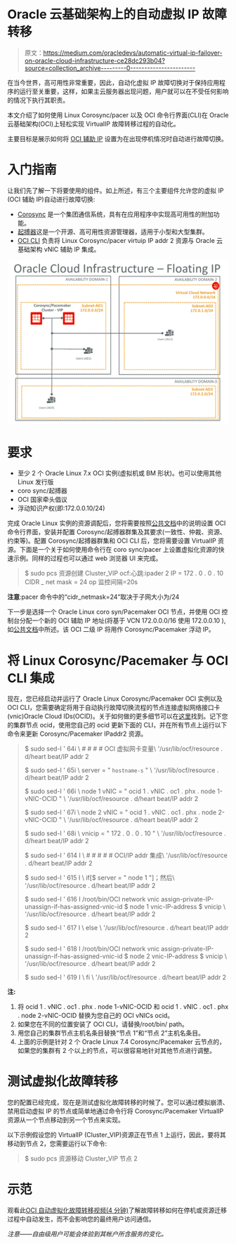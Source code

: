 # Oracle 云基础架构上的自动虚拟 IP 故障转移

> 原文：<https://medium.com/oracledevs/automatic-virtual-ip-failover-on-oracle-cloud-infrastructure-ce28dc293b04?source=collection_archive---------0----------------------->

在当今世界，高可用性非常重要，因此，自动化虚拟 IP 故障切换对于保持应用程序的运行至关重要，这样，如果主云服务器出现问题，用户就可以在不受任何影响的情况下执行其职责。

本文介绍了如何使用 Linux Corosync/pacer 以及 OCI 命令行界面(CLI)在 Oracle 云基础架构(OCI)上轻松实现 VirtualIP 故障转移过程的自动化。

主要目标是展示如何将 [OCI 辅助 IP](https://docs.us-phoenix-1.oraclecloud.com/Content/Network/Tasks/managingIPaddresses.htm) 设置为在出现停机情况时自动进行故障切换。

# 入门指南

让我们先了解一下将要使用的组件。如上所述，有三个主要组件允许您的虚拟 IP (OCI 辅助 IP)自动进行故障切换:

*   [Corosync](http://clusterlabs.org/corosync.html) 是一个集团通信系统，具有在应用程序中实现高可用性的附加功能。
*   [起搏器](http://clusterlabs.org/pacemaker.html)这是一个开源、高可用性资源管理器，适用于小型和大型集群。
*   [OCI CLI](https://docs.us-phoenix-1.oraclecloud.com/Content/API/SDKDocs/cli.htm) 负责将 Linux Corosync/pacer virtuip IP addr 2 资源与 Oracle 云基础架构 vNIC 辅助 IP 集成。

![](img/24f7e0d7aee759048f3ff7f793ef7b6e.png)

# 要求

*   至少 2 个 Oracle Linux 7.x OCI 实例(虚拟机或 BM 形状)。也可以使用其他 Linux 发行版
*   coro sync/起搏器
*   OCI 国家牵头倡议
*   浮动知识产权(即:172.0.0.10/24)

完成 Oracle Linux 实例的资源调配后，您将需要按照[公共文档](https://docs.us-phoenix-1.oraclecloud.com/Content/API/SDKDocs/cli.htm)中的说明设置 OCI 命令行界面，安装并配置 Corosync/起搏器群集及其要求(一致性、仲裁、资源、约束等)。配置 Corosync/起搏器群集和 OCI CLI 后，您将需要设置 VirtualIP 资源。下面是一个关于如何使用命令行在 coro sync/pacer 上设置虚拟化资源的快速示例。同样的过程也可以通过 web 浏览器 UI 来完成。

> $ sudo pcs 资源创建 Cluster_VIP ocf:心跳:ipader 2 IP = 172 . 0 . 0 . 10 CIDR _ net mask = 24 op 监控间隔=20s

**注意**:pacer 命令中的“cidr_netmask=24”取决于子网大小为/24

下一步是选择一个 Oracle Linux coro syn/Pacemaker OCI 节点，并使用 OCI 控制台分配一个新的 OCI 辅助 IP 地址(将基于 VCN 172.0.0.0/16 使用 172.0.0.10 ),如[公共文档](https://docs.us-phoenix-1.oraclecloud.com/Content/Network/Tasks/managingIPaddresses.htm)中所述。该 OCI 二级 IP 将用作 Corosync/Pacemaker 浮动 IP。

# 将 Linux Corosync/Pacemaker 与 OCI CLI 集成

现在，您已经启动并运行了 Oracle Linux Corosync/Pacemaker OCI 实例以及 OCI CLI，您需要确定将用于自动执行故障切换流程的节点连接虚拟网络接口卡(vnic)Oracle Cloud IDs(OCID)。关于如何做的更多细节可以在[这里](https://docs.us-phoenix-1.oraclecloud.com/Content/Network/Tasks/managingVNICs.htm)找到。记下您的集群节点 ocid，使用您自己的 ocid 更新下面的 CLI，并在所有节点上运行以下命令来更新 Corosync/Pacemaker IPaddr2 资源。

> $ sudo sed-I ' 64i \ # # # # OCI 虚拟网卡变量\ '/usr/lib/ocf/resource . d/heart beat/IP addr 2
> 
> $ sudo sed-I ' 65i \ server = " ` hostname-s ` " \ '/usr/lib/ocf/resource . d/heart beat/IP addr 2
> 
> $ sudo sed-I ' 66i \ node 1 vNIC = " ocid 1 . vNIC . oc1 . phx . node 1-vNIC-OCID " \ '/usr/lib/ocf/resource . d/heart beat/IP addr 2
> 
> $ sudo sed-I ' 67i \ node 2 vNIC = " ocid 1 . vNIC . oc1 . phx . node 2-vNIC-OCID " \ '/usr/lib/ocf/resource . d/heart beat/IP addr 2
> 
> $ sudo sed-I ' 68i \ vnicip = " 172 . 0 . 0 . 10 " \ '/usr/lib/ocf/resource . d/heart beat/IP addr 2
> 
> $ sudo sed-I ' 614 I \ # # # # # OCI/IP addr 集成\ '/usr/lib/ocf/resource . d/heart beat/IP addr 2
> 
> $ sudo sed-I ' 615 I \ if[$ server = " node 1 "]；然后\ '/usr/lib/ocf/resource . d/heart beat/IP addr 2
> 
> $ sudo sed-I ' 616 I \/root/bin/OCI network vnic assign-private-IP-unassign-if-has-assigned-vnic-id $ node 1 vnic-IP-address $ vnicip \ '/usr/lib/ocf/resource . d/heart beat/IP addr 2
> 
> $ sudo sed-I ' 617 I \ else \ '/usr/lib/ocf/resource . d/heart beat/IP addr 2
> 
> $ sudo sed-I ' 618 I \/root/bin/OCI network vnic assign-private-IP-unassign-if-has-assigned-vnic-id $ node 2 vnic-IP-address $ vnicip \ '/usr/lib/ocf/resource . d/heart beat/IP addr 2
> 
> $ sudo sed-I ' 619 I \ fi \ '/usr/lib/ocf/resource . d/heart beat/IP addr 2

**注:**

1.  将 ocid 1 . vNIC . oc1 . phx . node 1-vNIC-OCID 和 ocid 1 . vNIC . oc1 . phx . node 2-vNIC-OCID 替换为您自己的 OCI vNICs ocid。
2.  如果您在不同的位置安装了 OCI CLI，请替换/root/bin/ path。
3.  用您自己的集群节点主机名条目替换“节点 1”和“节点 2”主机名条目。
4.  上面的示例是针对 2 个 Oracle Linux 7.4 Corosync/Pacemaker 云节点的，如果您的集群有 2 个以上的节点，可以很容易地针对其他节点进行调整。

# 测试虚拟化故障转移

您的配置已经完成，现在是测试虚拟化故障转移的时候了。您可以通过模拟崩溃、禁用启动虚拟 IP 的节点或简单地通过命令行将 Corosync/Pacemaker VirtualIP 资源从一个节点移动到另一个节点来实现。

以下示例假设您的 VirtualIP (Cluster_VIP)资源正在节点 1 上运行，因此，要将其移动到节点 2，您需要运行以下命令:

> $ sudo pcs 资源移动 Cluster_VIP 节点 2

# 示范

观看此[OCI 自动虚拟化故障转移视频(4 分钟)](https://youtu.be/MbM4H5i1rVE)了解故障转移如何在停机或资源迁移过程中自动发生，而不会影响您的最终用户访问通信。

*注意——自由级用户可能会体验到其帐户所含服务的变化。*
